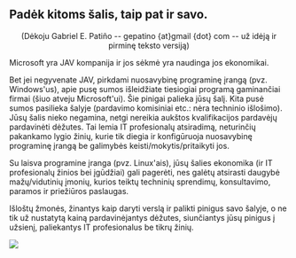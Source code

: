 <?php require("../../entete.php"); ?> <?php require("../../base.php"); ?>

<div id="corps">

<h2>Pad&#279;k kitoms &#353;alis, taip pat ir savo.</h2>

<center>(D&#279;koju Gabriel E. Patiño -- gepatino {at}gmail {dot} com -- 
u&#382; id&#279;j&#261; ir pirmin&#281; teksto versij&#261;) </center>

Microsoft yra JAV kompanija ir jos s&#279;km&#279; yra naudinga jos ekonomikai.

Bet jei negyvenate JAV, pirkdami nuosavybin&#281; programin&#281; &#303;rang&#261; (pvz. Windows'us), apie pus&#281; sumos i&#353;leid&#382;iate tiesiogiai program&#261; gaminan&#269;iai firmai (&#353;iuo atveju Microsoft'ui). &#352;ie pinigai palieka j&#363;s&#371; &#353;al&#303;. Kita pus&#279; sumos pasilieka &#353;alyje (pardavimo komisiniai etc.: n&#279;ra techninio i&#353;lo&#353;imo). 
J&#363;s&#371; &#353;alis nieko negamina, netgi nereikia auk&#353;tos kvalifikacijos pardav&#279;j&#371; pardavin&#279;ti d&#279;&#382;utes. Tai lemia IT profesional&#371; atsiradim&#261;, neturin&#269;i&#371; pakankamo lygio &#382;ini&#371;, kurie tik diegia ir konfig&#363;ruoja nuosavybin&#281; programin&#281; &#303;rang&#261; be galimyb&#279;s keisti/mokytis/pritaikyti jos.

Su laisva programine &#303;ranga (pvz. Linux'ais), j&#363;s&#371; &#353;alies ekonomika (ir IT profesional&#371; &#382;inios bei &#303;g&#363;d&#382;iai) gali pager&#279;ti, nes gal&#279;t&#371; atsirasti daugyb&#279; ma&#382;&#371;/vidutini&#371; &#303;moni&#371;, kurios teikt&#371; technini&#371; sprendim&#371;, konsultavimo, paramos ir prie&#382;i&#363;ros paslaugas.

I&#353;lo&#353;t&#371; &#382;mon&#279;s, &#382;inantys kaip daryti versl&#261; ir palikti pinigus savo &#353;alyje, o ne tik u&#382; nustatyt&#261; kain&#261; pardavin&#279;jantys d&#279;&#382;utes, siun&#269;iantys j&#363;s&#371; pinigus &#303; u&#382;sien&#303;, paliekantys IT profesionalus be tikr&#371; &#382;ini&#371;.

<img src="Images/earth.png" />

</div>


